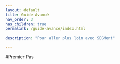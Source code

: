 ```yaml
---
layout: default
title: Guide Avancé
nav_order: 3
has_children: true
permalink: /guide-avance/index.html

description: "Pour aller plus loin avec SEGMent"

---
```


#Premier Pas

